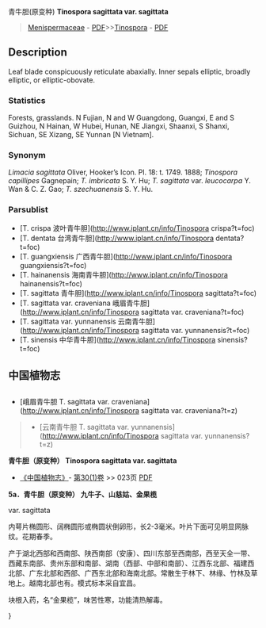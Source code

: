 青牛胆(原变种) **Tinospora sagittata var. sagittata**

> [Menispermaceae](http://www.iplant.cn/info/Menispermaceae?t=foc) - [PDF](http://www.iplant.cn/foc/pdf/Menispermaceae.pdf)>>[Tinospora](http://www.iplant.cn/info/Tinospora?t=foc) - [PDF](http://www.iplant.cn/foc/pdf/Tinospora.pdf)

## Description

Leaf blade conspicuously reticulate abaxially. Inner sepals elliptic, broadly elliptic, or elliptic-obovate.

### Statistics
Forests, grasslands. N Fujian, N and W Guangdong, Guangxi, E and S Guizhou, N Hainan, W Hubei, Hunan, NE Jiangxi, Shaanxi, S Shanxi, Sichuan, SE Xizang, SE Yunnan [N Vietnam].

### Synonym
*Limacia sagittata* Oliver, Hooker’s Icon. Pl. 18: t. 1749. 1888; *Tinospora capillipes* Gagnepain; *T. imbricata* S. Y. Hu; *T. sagittata* var. *leucocarpa* Y. Wan & C. Z. Gao; *T. szechuanensis* S. Y. Hu.

### Parsublist

* [T.  crispa  波叶青牛胆](http://www.iplant.cn/info/Tinospora crispa?t=foc)
* [T.  dentata  台湾青牛胆](http://www.iplant.cn/info/Tinospora dentata?t=foc)
* [T.  guangxiensis  广西青牛胆](http://www.iplant.cn/info/Tinospora guangxiensis?t=foc)
* [T.  hainanensis  海南青牛胆](http://www.iplant.cn/info/Tinospora hainanensis?t=foc)
* [T.  sagittata  青牛胆](http://www.iplant.cn/info/Tinospora sagittata?t=foc)
* [T.  sagittata var. craveniana  峨眉青牛胆](http://www.iplant.cn/info/Tinospora sagittata var. craveniana?t=foc)
* [T.  sagittata var. yunnanensis  云南青牛胆](http://www.iplant.cn/info/Tinospora sagittata var. yunnanensis?t=foc)
* [T.  sinensis  中华青牛胆](http://www.iplant.cn/info/Tinospora sinensis?t=foc)

## 中国植物志

## 
* [峨眉青牛胆  T.  sagittata var. craveniana](http://www.iplant.cn/info/Tinospora sagittata var. craveniana?t=z)
> * [云南青牛胆  T.  sagittata var. yunnanensis](http://www.iplant.cn/info/Tinospora sagittata var. yunnanensis?t=z)

**青牛胆（原变种） Tinospora sagittata var. sagittata**

* [《中国植物志》](http://www.iplant.cn/frps)- [第30(1)卷](http://www.iplant.cn/frps/vol/30(1)) >> 023页 [PDF](http://www.iplant.cn/frps/pdf/30(1)/023a.PDF)

**5a．青牛胆（原变种） 九牛子、山慈姑、金果榄**

var. sagittata

内萼片椭圆形、阔椭圆形或椭圆状倒卵形，长2-3毫米。叶片下面可见明显网脉纹。花期春季。

产于湖北西部和西南部、陕西南部（安康）、四川东部至西南部，西至天全一带、西藏东南部、贵州东部和南部、湖南（西部、中部和南部）、江西东北部、福建西北部、广东北部和西部、广西东北部和海南北部。常散生于林下、林缘、竹林及草地上。越南北部也有。模式标本采自宜昌。

块根入药，名“金果榄”，味苦性寒，功能清热解毒。

}